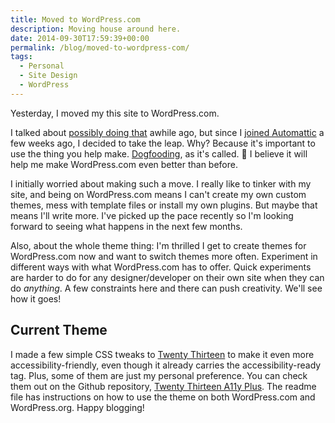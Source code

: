 ```yaml
---
title: Moved to WordPress.com
description: Moving house around here.
date: 2014-09-30T17:59:39+00:00
permalink: /blog/moved-to-wordpress-com/
tags:
  - Personal
  - Site Design
  - WordPress
---
```


Yesterday, I moved my this site to WordPress.com.

I talked about [possibly doing that](/blog/moving-to-wordpress-com/) awhile ago, but since I [joined Automattic](/blog/joining-automattic/) a few weeks ago, I decided to take the leap. Why? Because it's important to use the thing you help make. [Dogfooding](http://en.wikipedia.org/wiki/Eating_your_own_dog_food), as it's called. 🙂 I believe it will help me make WordPress.com even better than before.

I initially worried about making such a move. I really like to tinker with my site, and being on WordPress.com means I can't create my own custom themes, mess with template files or install my own plugins. But maybe that means I'll write more. I've picked up the pace recently so I'm looking forward to seeing what happens in the next few months.

Also, about the whole theme thing: I'm thrilled I get to create themes for WordPress.com now and want to switch themes more often. Experiment in different ways with what WordPress.com has to offer. Quick experiments are harder to do for any designer/developer on their own site when they can do _anything_. A few constraints here and there can push creativity. We'll see how it goes!

## Current Theme

I made a few simple CSS tweaks to [Twenty Thirteen](http://theme.wordpress.com/themes/twentythirteen/) to make it even more accessibility-friendly, even though it already carries the accessibility-ready tag. Plus, some of them are just my personal preference. You can check them out on the Github repository, [Twenty Thirteen A11y Plus](https://github.com/davidakennedy/twentythirteena11yplus). The readme file has instructions on how to use the theme on both WordPress.com and WordPress.org. Happy blogging!
